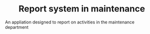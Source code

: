 <h1 align="center">Report system in maintenance</h1>
An appliation designed to report on activities in the maintenance department
